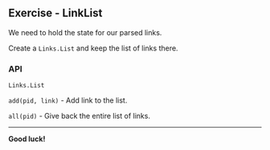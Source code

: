 ## Exercise - LinkList

We need to hold the state for our parsed links.

Create a `Links.List` and keep the list of links there.

### API

`Links.List`

`add(pid, link)` - Add link to the list.

`all(pid)` - Give back the entire list of links.

---

**Good luck!**
